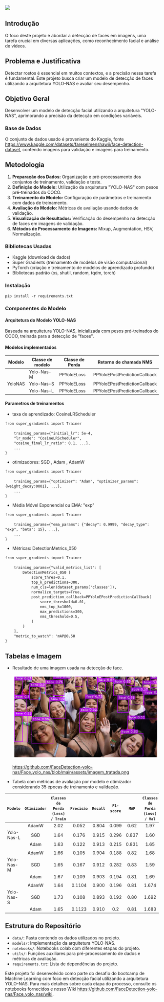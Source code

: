 <img src="/assets/capa.png">

## Introdução
O foco deste projeto é abordar a detecção de faces em imagens, uma tarefa crucial em diversas aplicações, como reconhecimento facial e análise de vídeos.

## Problema e Justificativa
Detectar rostos é essencial em muitos contextos, e a precisão nessa tarefa é fundamental. Este projeto busca criar um modelo de detecção de faces utilizando a arquitetura YOLO-NAS e avaliar seu desempenho.

## Objetivo Geral
Desenvolver um modelo de detecção facial utilizando a arquitetura "YOLO-NAS", aprimorando a precisão da detecção em condições variáveis.

### Base de Dados
O conjunto de dados usado é proveniente do Kaggle, fonte <https://www.kaggle.com/datasets/fareselmenshawii/face-detection-dataset>, contendo imagens para validação e imagens para treinamento. 

## Metodologia
1. **Preparação dos Dados:** Organização e pré-processamento dos conjuntos de treinamento, validação e teste.
2. **Definição do Modelo:** Utilização da arquitetura "YOLO-NAS" com pesos pré-treinados do COCO.
3. **Treinamento do Modelo:** Configuração de parâmetros e treinamento com dados de treinamento.
4. **Avaliação do Modelo:** Métricas de avaliação usando dados de validação.
5. **Visualização de Resultados:** Verificação do desempenho na detecção de faces em imagens de validação.
6. **Métodos de Processamento de Imagens:** Mixup, Augmentation, HSV, Normalização.

### Bibliotecas Usadas
- Kaggle (download de dados)
- Super Gradients (treinamento de modelos de visão computacional)
- PyTorch (criação e treinamento de modelos de aprendizado profundo)
- Bibliotecas padrão (os, shutil, random, tqdm, torch)

### Instalação

````
pip install -r requirements.txt
````

### Componentes do Modelo
#### Arquitetura do Modelo YOLO-NAS
Baseada na arquitetura YOLO-NAS, inicializada com pesos pré-treinados do COCO, treinada para a detecção de "faces".

#### Modelos implementados

|   Modelo	     | Classe de modelo |	   Classe de Perda	 |    Retorno de chamada NMS       |    
|--------------- |--------------    |-------------------   |----------------------           |
|                |   Yolo-Nas-M     |       PPYoloELoss    |  PPYoloEPostPredictionCallback  |            
|   YoloNAS      |   Yolo-Nas-S     |       PPYoloELoss    |  PPYoloEPostPredictionCallback  |            
|                |   Yolo-Nas-L     |       PPYoloELoss    |  PPYoloEPostPredictionCallback  |  

#### Parametros de treinamentos

- taxa de aprendizado: CosineLRScheduler

````
from super_gradients import Trainer

    training_params={"initial_lr": 5e-4, 
    "lr_mode": "CosineLRScheduler",
    "cosine_final_lr_ratio": 0.1, ...}, 
    ...
}
````  

- otimizadores: SGD , Adam , AdamW

````
from super_gradients import Trainer

    training_params={"optimizer": "Adam", "optimizer_params": {weight_decay:0001}, ...}, 
    ...
}
````

- Média Móvel Exponencial ou EMA: "exp"

````
from super_gradients import Trainer

    training_params={"ema_params": {"decay": 0.9999, "decay_type": "exp", "beta": 15}, ...}, 
    ...
}
````

- Métricas: DetectionMetrics_050

````
from super_gradients import Trainer

    training_params={"valid_metrics_list": [
        DetectionMetrics_050 (
            score_thres=0.1,
            top_k_predictions=300,
            num_cls=len(dataset_params['classes']),
            normalize_targets=True,
            post_prediction_callback=PPYoloEPostPredictionCallback(
                score_threshold=0.01,
                nms_top_k=1000,
                max_predictions=300,
                nms_threshold=0.5, 
            )
        )
    ],
    "metric_to_watch": 'mAP@0.50
}
````
  

## Tabelas e Imagem 
- Resultado de uma imagem usada na detecção de face.

  <img src="/assets/imagem_tratada.png">

  https://github.com/FaceDetection-yolo-nas/Face_yolo_nas/blob/main/assets/imagem_tratada.png

  
- Tabela com métricas de avaliação por modelo e otimizador considerando 35 épocas de treinamento e validação.
                                      

|   **`Modelo`**     |  **`Otimizador`**  |**`Classes de Perda (Loss) / Train`**|  **`Precisão`**      | **`Recall`**      | **`F1-score`** |   **`MAP`**   |**`Classes de Perda (Loss) / Val`** |
| --------------- |:-------------: | :--------------------:  | :---------------:| :------------:| :---------:| :--------:| :------------------:     |
|                 |     AdamW      |       2.02              |      0.052       |    0.804      |  0.099     |  0.62     |    1.97                  |
|  Yolo-Nas-L     |     SGD        |       1.64              |      0.176       |    0.915      |  0.296     |  0.837    |    1.60                  |
|                 |     Adam       |       1.63              |      0.122       |    0.913      |  0.215     |  0.831    |    1.65                  |
|                 |                |                         |                  |               |            |           |                          |
|                 |     AdamW      |       1.66              |      0.105       |    0.904      |  0.188     |  0.82     |    1.68                  |
|  Yolo-Nas-M     |     SGD        |       1.65              |      0.167       |    0.912      |  0.282     |  0.83     |    1.59                  |
|                 |     Adam       |       1.67              |      0.109       |    0.903      |  0.194     |  0.81     |    1.69                  |
|                 |                |                         |                  |               |            |           |                          |
|                 |     AdamW      |       1.64              |      0.1104      |    0.900      |  0.196     |  0.81     |    1.674                 |
|  Yolo-Nas-S     |     SGD        |       1.73              |      0.108       |    0.893      |  0.192     |  0.80     |    1.692                 |
|                 |     Adam       |       1.65              |      0.1123      |    0.910      |  0.2       |  0.81     |    1.683                 |



## Estrutura do Repositório
- `data/`: Pasta contendo os dados utilizados no projeto.
- `models/`: Implementação da arquitetura YOLO-NAS.
- `notebooks/`: Notebooks colab com diferentes etapas do projeto.
- `utils/`: Funções auxiliares para pré-processamento de dados e métricas de avaliação.
- `requirements.txt`: Lista de dependências do projeto.

Este projeto foi desenvolvido como parte do desafio do bootcamp de Machine Learning com foco em detecção facial utilizando a arquitetura YOLO-NAS. Para mais detalhes sobre cada etapa do processo, consulte os notebooks fornecidos e nosso Wiki <https://github.com/FaceDetection-yolo-nas/Face_yolo_nas/wiki>.
